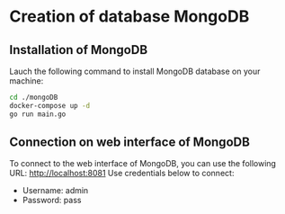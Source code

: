 # Creation of database MongoDB

## Installation of MongoDB
Lauch the following command to install MongoDB database on your machine:
```bash
cd ./mongoDB
docker-compose up -d
go run main.go
```

## Connection on web interface of MongoDB
To connect to the web interface of MongoDB, you can use the following URL: [http://localhost:8081](http://localhost:8081)
Use credentials below to connect:
- Username: admin
- Password: pass